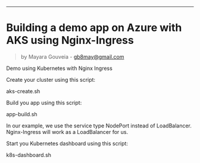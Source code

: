 ---
# Building a demo app on Azure with AKS using Nginx-Ingress
> by Mayara Gouveia - gb8may@gmail.com

Demo using Kubernetes with Nginx Ingress

Create your cluster using this script:

aks-create.sh

Build you app using this script:

app-build.sh

In our example, we use the service type NodePort instead of LoadBalancer.
Nginx-Ingress will work as a LoadBalancer for us.

Start you Kubernetes dashboard using this script:

k8s-dashboard.sh
